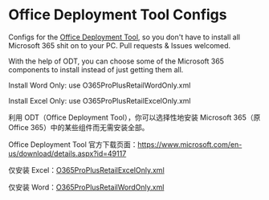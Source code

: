 # Office Deployment Tool Configs
Configs for the [Office Deployment Tool](https://www.microsoft.com/en-us/download/details.aspx?id=49117), so you don't have to install all Microsoft 365 shit on to your PC. Pull requests & Issues welcomed.

With the help of ODT, you can choose some of the Microsoft 365 components to install instead of just getting them all.

Install Word Only: use O365ProPlusRetailWordOnly.xml

Install Excel Only: use O365ProPlusRetailExcelOnly.xml

利用 ODT（Office Deployment Tool），你可以选择性地安装 Microsoft 365（原 Office 365）中的某些组件而无需安装全部。

Office Deployment Tool 官方下载页面：<https://www.microsoft.com/en-us/download/details.aspx?id=49117>

仅安装 Excel：[O365ProPlusRetailExcelOnly.xml](https://o.imayx.top/zh-CN/Office%20Deployment%20Tool%20Configs/O365ProPlusRetailExcelOnly.xml)

仅安装 Word：[O365ProPlusRetailWordOnly.xml](https://o.imayx.top/zh-CN/Office%20Deployment%20Tool%20Configs/O365ProPlusRetailWordOnly.xml)
